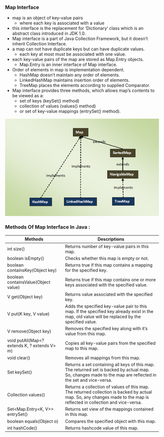 ### Map Interface
- map is an object of key-value pairs
    - where each key is associated with a value
- this interface is the replacement for ‘Dictionary‘ class which is an abstract class introduced in JDK 1.0.
- Map interface is a part of Java Collection Framework, but it doesn’t inherit Collection Interface.
- a map can not have duplicate keys but can have duplicate values.
    - each key at most must be associated with one value.
- each key-value pairs of the map are stored as Map.Entry objects.  
    - Map.Entry is an inner interface of Map interface.
- Order of elements in map is implementation dependent.
    - HashMap doesn’t maintain any order of elements. 
    - LinkedHashMap maintains insertion order of elements.
    - TreeMap places the elements according to supplied Comparator.
- Map interface provides three methods, which allows map’s contents to be viewed as a:
    - set of keys (keySet() method)
    - collection of values (values() method)
    - or set of key-value mappings (entrySet() method).


![mapinterface](mapinterface.png)

### Methods Of Map Interface In Java :

| Methods | Descriptions |
|---|---|
| int size() | Returns number of key-value pairs in this map. |
| boolean isEmpty() | Checks whether this map is empty or not. |
| boolean containsKey(Object key) | Returns true if this map contains a mapping for the specified key. |
| boolean containsValue(Object value) | Returns true if this map contains one or more keys associated with the specified value. |
| V get(Object key) | Returns value associated with the specified key. |
| V put(K key, V value) | Adds the specified key-value pair to this map. If the specified key already exist in the map, old value will be replaced by the specified value. |
| V remove(Object key) | Removes the specified key along with it’s value from this map. |
| void putAll(Map<? extends K, ? extends V> m) | Copies all key-value pairs from the specified map to this map. |
| void clear() | Removes all mappings from this map. |
| Set<K> keySet() | Returns a set containing all keys of this map. The returned set is backed by actual map. So, changes made to the map are reflected in the set and vice-versa. |
| Collection<V> values() | Returns a collection of values of this map. The returned collection is backed by actual map. So, any changes made to the map is reflected in collection and vice-versa. |
| Set<Map.Entry<K, V>> entrySet() | Returns set view of the mappings contained in this map. |
| boolean equals(Object o) | Compares the specified object with this map. |
| int hashCode() | Returns hashcode value of this map. |
